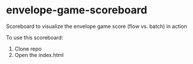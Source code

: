 # envelope-game-scoreboard
Scoreboard to visualize the envelope game score (flow vs. batch) in action

To use this scoreboard:
1. Clone repo
2. Open the index.html
